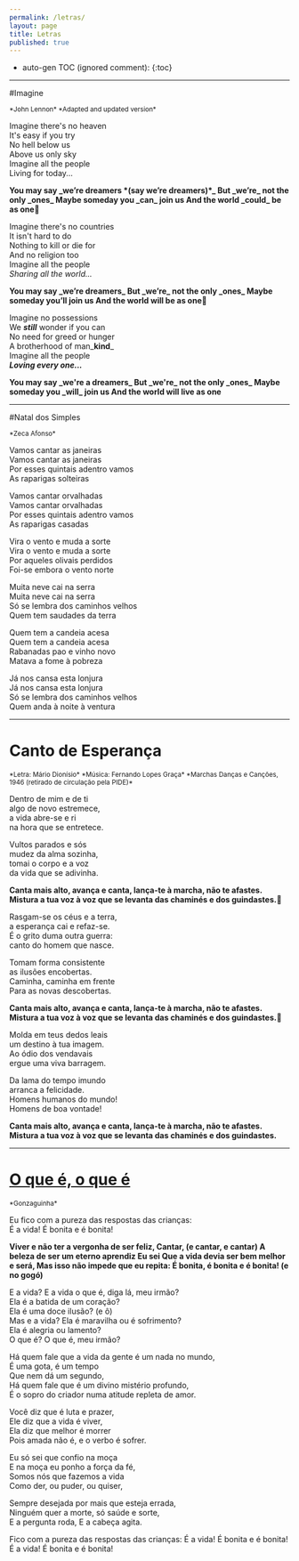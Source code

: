 ```yaml
---
permalink: /letras/
layout: page
title: Letras
published: true
---
```





* auto-gen TOC (ignored comment):
{:toc}


---

#Imagine

<small>
*John Lennon*  
*Adapted and updated version*  
</small>

Imagine there's no heaven  
It's easy if you try  
No hell below us  
Above us only sky  
Imagine all the people  
Living for today...  

<b>
You may say _we’re dreamers *(say we’re dreamers)*_  
But _we’re_ not the only _ones_  
Maybe someday you _can_ join us  
And the world _could_ be as one  
</b>

Imagine there's no countries  
It isn't hard to do  
Nothing to kill or die for  
And no religion too  
Imagine all the people  
_Sharing all the world..._  

<b>
You may say _we’re dreamers_  
But _we’re_ not the only _ones_  
Maybe someday you’ll join us  
And the world will be as one  
</b>

Imagine no possessions  
We _**still**_ wonder if you can  
No need for greed or hunger  
A brotherhood of man_**kind**_  
Imagine all the people  
***Loving every one...***  

<b>
You may say _we're a dreamers_  
But _we're_ not the only _ones_  
Maybe someday you _will_ join us  
And the world will live as one  
</b>

---

#Natal dos Simples

<small>
*Zeca Afonso*  
</small>

Vamos cantar as janeiras  
Vamos cantar as janeiras  
Por esses quintais adentro vamos  
As raparigas solteiras  

Vamos cantar orvalhadas  
Vamos cantar orvalhadas  
Por esses quintais adentro vamos  
As raparigas casadas  

Vira o vento e muda a sorte  
Vira o vento e muda a sorte  
Por aqueles olivais perdidos  
Foi-se embora o vento norte  

Muita neve cai na serra  
Muita neve cai na serra  
Só se lembra dos caminhos velhos  
Quem tem saudades da terra  

Quem tem a candeia acesa  
Quem tem a candeia acesa  
Rabanadas pao e vinho novo  
Matava a fome à pobreza  

Já nos cansa esta lonjura  
Já nos cansa esta lonjura  
Só se lembra dos caminhos velhos  
Quem anda à noite à ventura  


---

# Canto de Esperança

<small>
*Letra: Mário Dionísio*  
*Música: Fernando Lopes Graça*  
*Marchas Danças e Canções, 1946 (retirado de circulação pela PIDE)*  
</small>

Dentro de mim e de ti  
algo de novo estremece,  
a vida abre-se e ri  
na hora que se entretece.  

Vultos parados e sós  
mudez da alma sozinha,  
tomai o corpo e a voz  
da vida que se adivinha.   

<b>
Canta mais alto, avança e canta,  
lança-te à marcha, não te afastes.  
Mistura a tua voz à voz que se levanta  
das chaminés e dos guindastes.  
</b>

Rasgam-se os céus e a terra,  
a esperança cai e refaz-se.  
É o grito duma outra guerra:  
canto do homem que nasce.   

Tomam forma consistente  
as ilusões encobertas.  
Caminha, caminha em frente  
Para as novas descobertas.  

<b>
Canta mais alto, avança e canta,  
lança-te à marcha, não te afastes.  
Mistura a tua voz à voz que se levanta  
das chaminés e dos guindastes.  
</b>

Molda em teus dedos leais  
um destino à tua imagem.  
Ao ódio dos vendavais  
ergue uma viva barragem.  

Da lama do tempo imundo  
arranca a felicidade.  
Homens humanos do mundo!  
Homens de boa vontade!  

<b>
Canta mais alto, avança e canta,  
lança-te à marcha, não te afastes.  
Mistura a tua voz à voz que se levanta  
das chaminés e dos guindastes.  
</b>

---

# [O que é, o que é](https://www.youtube.com/watch?v=Wpt43Ki1vqA)

<small>
*Gonzaguinha*  
</small>

Eu fico com a pureza das respostas das crianças:  
É a vida! É bonita e é bonita!  

<b>
Viver e não ter a vergonha de ser feliz,  
Cantar, (e cantar, e cantar)  
A beleza de ser um eterno aprendiz  
Eu sei  
Que a vida devia ser bem melhor e será,  
Mas isso não impede que eu repita:  
É bonita, é bonita e é bonita! (e no gogó)  
</b>

E a vida? E a vida o que é, diga lá, meu irmão?  
Ela é a batida de um coração?  
Ela é uma doce ilusão? (e ô)  
Mas e a vida? Ela é maravilha ou é sofrimento?  
Ela é alegria ou lamento?  
O que é? O que é, meu irmão?  

Há quem fale que a vida da gente é um nada no mundo,  
É uma gota, é um tempo  
Que nem dá um segundo,  
Há quem fale que é um divino mistério profundo,  
É o sopro do criador numa atitude repleta de amor.  

Você diz que é luta e prazer,  
Ele diz que a vida é viver,  
Ela diz que melhor é morrer  
Pois amada não é, e o verbo é sofrer.  

Eu só sei que confio na moça  
E na moça eu ponho a força da fé,  
Somos nós que fazemos a vida  
Como der, ou puder, ou quiser,  

Sempre desejada por mais que esteja errada,  
Ninguém quer a morte, só saúde e sorte,  
E a pergunta roda,
E a cabeça agita.  

Fico com a pureza das respostas das crianças:
É a vida! É bonita e é bonita!
É a vida! É bonita e é bonita!
